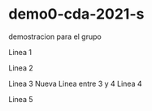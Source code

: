 # demo0-cda-2021-s
demostracion para el grupo

Linea 1

Linea 2

Linea 3
Nueva Linea entre 3 y 4
Linea 4

Linea 5
